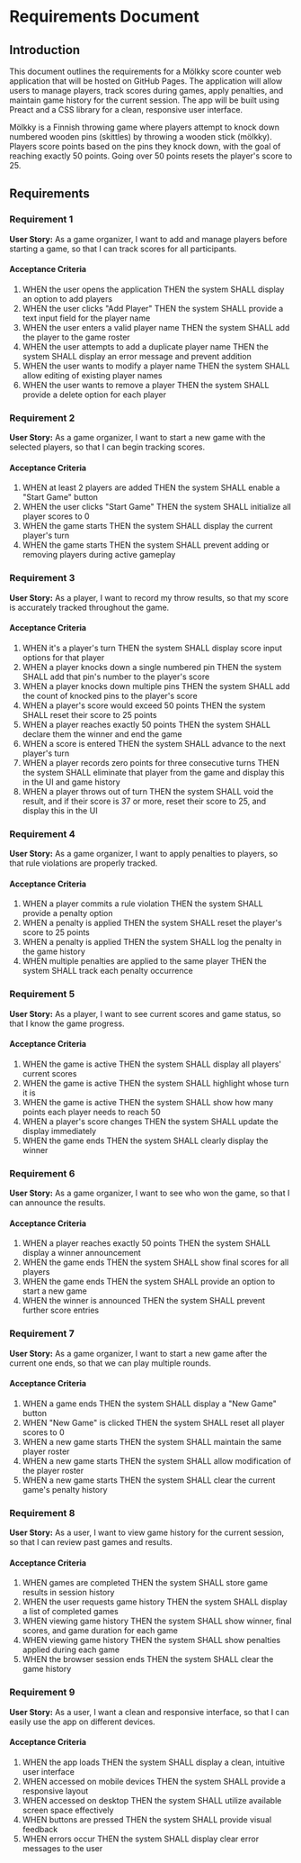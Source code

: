 <!-- @format -->

# Requirements Document

## Introduction

This document outlines the requirements for a Mölkky score counter web application that will be hosted on GitHub Pages. The application will allow users to manage players, track scores during games, apply penalties, and maintain game history for the current session. The app will be built using Preact and a CSS library for a clean, responsive user interface.

Mölkky is a Finnish throwing game where players attempt to knock down numbered wooden pins (skittles) by throwing a wooden stick (mölkky). Players score points based on the pins they knock down, with the goal of reaching exactly 50 points. Going over 50 points resets the player's score to 25.

## Requirements

### Requirement 1

**User Story:** As a game organizer, I want to add and manage players before starting a game, so that I can track scores for all participants.

#### Acceptance Criteria

1. WHEN the user opens the application THEN the system SHALL display an option to add players
2. WHEN the user clicks "Add Player" THEN the system SHALL provide a text input field for the player name
3. WHEN the user enters a valid player name THEN the system SHALL add the player to the game roster
4. WHEN the user attempts to add a duplicate player name THEN the system SHALL display an error message and prevent addition
5. WHEN the user wants to modify a player name THEN the system SHALL allow editing of existing player names
6. WHEN the user wants to remove a player THEN the system SHALL provide a delete option for each player

### Requirement 2

**User Story:** As a game organizer, I want to start a new game with the selected players, so that I can begin tracking scores.

#### Acceptance Criteria

1. WHEN at least 2 players are added THEN the system SHALL enable a "Start Game" button
2. WHEN the user clicks "Start Game" THEN the system SHALL initialize all player scores to 0
3. WHEN the game starts THEN the system SHALL display the current player's turn
4. WHEN the game starts THEN the system SHALL prevent adding or removing players during active gameplay

### Requirement 3

**User Story:** As a player, I want to record my throw results, so that my score is accurately tracked throughout the game.

#### Acceptance Criteria

1. WHEN it's a player's turn THEN the system SHALL display score input options for that player
2. WHEN a player knocks down a single numbered pin THEN the system SHALL add that pin's number to the player's score
3. WHEN a player knocks down multiple pins THEN the system SHALL add the count of knocked pins to the player's score
4. WHEN a player's score would exceed 50 points THEN the system SHALL reset their score to 25 points
5. WHEN a player reaches exactly 50 points THEN the system SHALL declare them the winner and end the game
6. WHEN a score is entered THEN the system SHALL advance to the next player's turn
7. WHEN a player records zero points for three consecutive turns THEN the system SHALL eliminate that player from the game and display this in the UI and game history
8. WHEN a player throws out of turn THEN the system SHALL void the result, and if their score is 37 or more, reset their score to 25, and display this in the UI

### Requirement 4

**User Story:** As a game organizer, I want to apply penalties to players, so that rule violations are properly tracked.

#### Acceptance Criteria

1. WHEN a player commits a rule violation THEN the system SHALL provide a penalty option
2. WHEN a penalty is applied THEN the system SHALL reset the player's score to 25 points
3. WHEN a penalty is applied THEN the system SHALL log the penalty in the game history
4. WHEN multiple penalties are applied to the same player THEN the system SHALL track each penalty occurrence

### Requirement 5

**User Story:** As a player, I want to see current scores and game status, so that I know the game progress.

#### Acceptance Criteria

1. WHEN the game is active THEN the system SHALL display all players' current scores
2. WHEN the game is active THEN the system SHALL highlight whose turn it is
3. WHEN the game is active THEN the system SHALL show how many points each player needs to reach 50
4. WHEN a player's score changes THEN the system SHALL update the display immediately
5. WHEN the game ends THEN the system SHALL clearly display the winner

### Requirement 6

**User Story:** As a game organizer, I want to see who won the game, so that I can announce the results.

#### Acceptance Criteria

1. WHEN a player reaches exactly 50 points THEN the system SHALL display a winner announcement
2. WHEN the game ends THEN the system SHALL show final scores for all players
3. WHEN the game ends THEN the system SHALL provide an option to start a new game
4. WHEN the winner is announced THEN the system SHALL prevent further score entries

### Requirement 7

**User Story:** As a game organizer, I want to start a new game after the current one ends, so that we can play multiple rounds.

#### Acceptance Criteria

1. WHEN a game ends THEN the system SHALL display a "New Game" button
2. WHEN "New Game" is clicked THEN the system SHALL reset all player scores to 0
3. WHEN a new game starts THEN the system SHALL maintain the same player roster
4. WHEN a new game starts THEN the system SHALL allow modification of the player roster
5. WHEN a new game starts THEN the system SHALL clear the current game's penalty history

### Requirement 8

**User Story:** As a user, I want to view game history for the current session, so that I can review past games and results.

#### Acceptance Criteria

1. WHEN games are completed THEN the system SHALL store game results in session history
2. WHEN the user requests game history THEN the system SHALL display a list of completed games
3. WHEN viewing game history THEN the system SHALL show winner, final scores, and game duration for each game
4. WHEN viewing game history THEN the system SHALL show penalties applied during each game
5. WHEN the browser session ends THEN the system SHALL clear the game history

### Requirement 9

**User Story:** As a user, I want a clean and responsive interface, so that I can easily use the app on different devices.

#### Acceptance Criteria

1. WHEN the app loads THEN the system SHALL display a clean, intuitive user interface
2. WHEN accessed on mobile devices THEN the system SHALL provide a responsive layout
3. WHEN accessed on desktop THEN the system SHALL utilize available screen space effectively
4. WHEN buttons are pressed THEN the system SHALL provide visual feedback
5. WHEN errors occur THEN the system SHALL display clear error messages to the user
